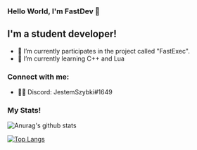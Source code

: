 ### Hello World, I'm FastDev 👋

## I'm a student developer!

- 🔭 I’m currently participates in the project called "FastExec".
- 🌱 I’m currently learning C++ and Lua
### Connect with me:

- 👨‍💻 Discord: JestemSzybki#1649

### My Stats!


![Anurag's github stats](https://github-readme-stats.vercel.app/api?username=Student-FastDev&count_private=true&show_icons=true&theme=github_dark)
<br />

[![Top Langs](https://github-readme-stats.vercel.app/api/top-langs/?username=Student-FastDev&theme=github_dark)](https://github.com/anuraghazra/github-readme-stats)
